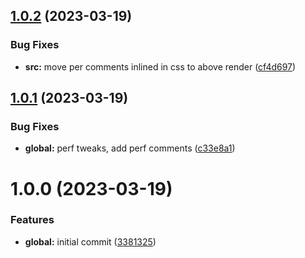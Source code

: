 ## [1.0.2](https://github.com/waldronmatt/engineer-blog-demo-site/compare/v1.0.1...v1.0.2) (2023-03-19)


### Bug Fixes

* **src:** move per comments inlined in css to above render ([cf4d697](https://github.com/waldronmatt/engineer-blog-demo-site/commit/cf4d697f0ba9238c5a5bad689b1dd0fee4ecdc01))

## [1.0.1](https://github.com/waldronmatt/engineer-blog-demo-site/compare/v1.0.0...v1.0.1) (2023-03-19)


### Bug Fixes

* **global:** perf tweaks, add perf comments ([c33e8a1](https://github.com/waldronmatt/engineer-blog-demo-site/commit/c33e8a18bf0c185ecffaa364625471232aacdb88))

# 1.0.0 (2023-03-19)


### Features

* **global:** initial commit ([3381325](https://github.com/waldronmatt/engineer-blog-demo-site/commit/33813258dab5e75c1c94a3a16eb34fa0f8b7262c))
